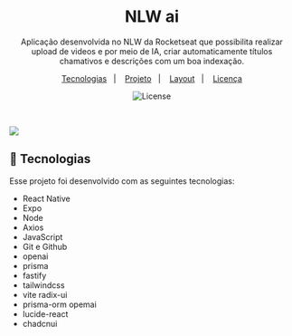 <h1 align="center"> NLW ai </h1>

<p align="center">
Aplicação desenvolvida no NLW da Rocketseat que possibilita realizar upload de videos e por meio de IA, criar automaticamente títulos chamativos e descrições com um boa indexação. <br/>
</p>

<p align="center">
  <a href="#-tecnologias">Tecnologias</a>&nbsp;&nbsp;&nbsp;|&nbsp;&nbsp;&nbsp;
  <a href="#-projeto">Projeto</a>&nbsp;&nbsp;&nbsp;|&nbsp;&nbsp;&nbsp;
  <a href="#-layout">Layout</a>&nbsp;&nbsp;&nbsp;|&nbsp;&nbsp;&nbsp;
  <a href="#memo-licença">Licença</a>
</p>

<p align="center">
  <img alt="License" src="https://img.shields.io/static/v1?label=license&message=MIT&color=49AA26&labelColor=000000">
</p>

<br>

![](./.github/cover.png)

## 🚀 Tecnologias

Esse projeto foi desenvolvido com as seguintes tecnologias:

- React Native
- Expo
- Node
- Axios
- JavaScript
- Git e Github
- openai
- prisma
- fastify
- tailwindcss
- vite radix-ui
- prisma-orm opemai 
- lucide-react 
- chadcnui 